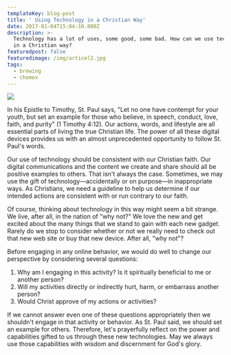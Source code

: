 ```yaml
---
templateKey: blog-post
title: ' Using Technology in a Christian Way'
date: 2017-01-04T15:04:10.000Z
description: >-
  Technology has a lot of uses, some good, some bad. How can we use technology
  in a Christian way?
featuredpost: false
featuredimage: /img/articel2.jpg
tags:
  - brewing
  - chemex
---
```

![](/img/articel2.jpg)

In his Epistle to Timothy, St. Paul says, "Let no one have contempt for your youth, but set an example for those who believe, in speech, conduct, love, faith, and purity" (1 Timothy 4:12).  Our actions, words, and lifestyle are all essential parts of living the true Christian life.  The power of all these digital devices provides us with an almost unprecedented opportunity to follow St. Paul's words. 



Our use of technology should be consistent with our Christian faith.  Our digital communications and the content we create and share should all be positive examples to others.  That isn't always the case.  Sometimes, we may use the gift of technology—accidentally or on purpose—in inappropriate ways.  As Christians, we need a guideline to help us determine if our intended actions are consistent with or run contrary to our faith. 



Of course, thinking about technology in this way might seem a bit strange.  We live, after all, in the nation of "why not?"  We love the new and get excited about the many things that we stand to gain with each new gadget. Rarely do we stop to consider whether or not we really need to check out that new web site or buy that new device. After all, "why not"?



Before engaging in any online behavior, we would do well to change our perspective by considering several questions: 

1. Why am I engaging in this activity?  Is it spiritually beneficial to me or another person?
2. Will my activities directly or indirectly hurt, harm, or embarrass another person?
3. Would Christ approve of my actions or activities? 

If we cannot answer even one of these questions appropriately then we shouldn't engage in that activity or behavior.  As St. Paul said, we should set an example for others.  Therefore, let's prayerfully reflect on the power and capabilities gifted to us through these new technologies.  May we always use those capabilities with wisdom and discernment for God's glory.

